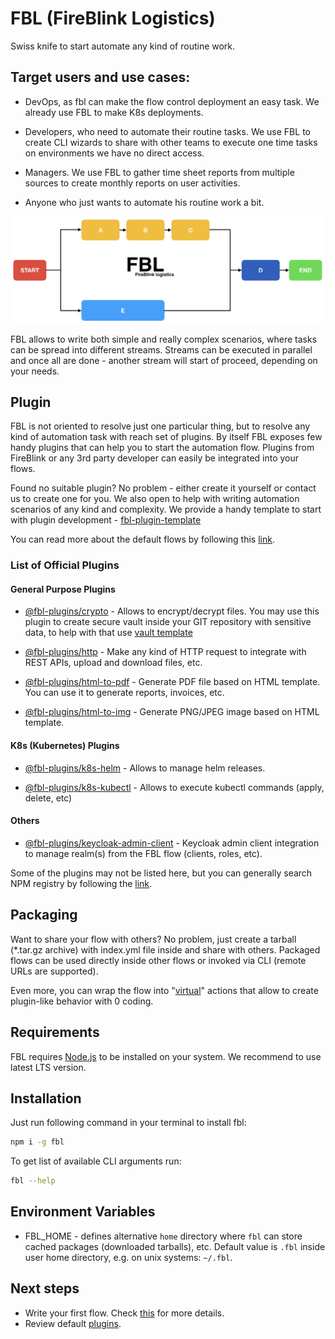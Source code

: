 # FBL \(FireBlink Logistics\)

Swiss knife to start automate any kind of routine work.

## Target users and use cases:

- DevOps, as fbl can make the flow control deployment an easy task.
  We already use FBL to make K8s deployments.

- Developers, who need to automate their routine tasks.
  We use FBL to create CLI wizards to share with other teams to execute one time tasks on environments we have no direct access.

- Managers. We use FBL to gather time sheet reports from multiple sources to create monthly reports on user activities.

- Anyone who just wants to automate his routine work a bit.

![Sample Flow](assets/sample_flow.png)

FBL allows to write both simple and really complex scenarios, where tasks can be spread into different streams.
Streams can be executed in parallel and once all are done - another stream will start of proceed, depending on your needs.

## Plugin

FBL is not oriented to resolve just one particular thing, but to resolve any kind of automation task with reach set of plugins. By itself FBL exposes few handy plugins that can help you to start the automation flow. Plugins from FireBlink or any 3rd party developer can easily be integrated into your flows.

Found no suitable plugin? No problem - either create it yourself or contact us to create one for you.
We also open to help with writing automation scenarios of any kind and complexity. We provide a handy template to start with plugin development - [fbl-plugin-template](https://github.com/FireBlinkLTD/fbl-plugin-template)

You can read more about the default flows by following this [link](plugins/README.md).

### List of Official Plugins

#### General Purpose Plugins

- [@fbl-plugins/crypto](https://www.npmjs.com/package/@fbl-plugins/crypto) - Allows to encrypt/decrypt files. You may use this plugin to create secure vault inside your GIT repository with sensitive data, to help with that use [vault template](https://github.com/FireBlinkLTD/fbl-vault-flow-template)

- [@fbl-plugins/http](https://www.npmjs.com/package/@fbl-plugins/http) - Make any kind of HTTP request to integrate with REST APIs, upload and download files, etc.

- [@fbl-plugins/html-to-pdf](https://www.npmjs.com/package/@fbl-plugins/html-to-pdf) - Generate PDF file based on HTML template. You can use it to generate reports, invoices, etc.

- [@fbl-plugins/html-to-img](https://www.npmjs.com/package/@fbl-plugins/html-to-img) - Generate PNG/JPEG image based on HTML template.

#### K8s (Kubernetes) Plugins

- [@fbl-plugins/k8s-helm](https://www.npmjs.com/package/@fbl-plugins/k8s-helm) - Allows to manage helm releases.

- [@fbl-plugins/k8s-kubectl](https://www.npmjs.com/package/@fbl-plugins/k8s-kubectl) - Allows to execute kubectl commands (apply, delete, etc)

#### Others

- [@fbl-plugins/keycloak-admin-client](https://www.npmjs.com/package/@fbl-plugins/keycloak-admin-client) - Keycloak admin client integration to manage realm(s) from the FBL flow (clients, roles, etc).

Some of the plugins may not be listed here, but you can generally search NPM registry by following the [link](https://www.npmjs.com/search?q=fbl%20plugins).

## Packaging

Want to share your flow with others? No problem, just create a tarball (\*.tar.gz archive) with index.yml file inside and share with others.
Packaged flows can be used directly inside other flows or invoked via CLI (remote URLs are supported).

Even more, you can wrap the flow into "[virtual](plugins/flow.md#action-handler-virtual)" actions that allow to create plugin-like behavior with 0 coding.

## Requirements

FBL requires [Node.js](https://nodejs.org) to be installed on your system. We recommend to use latest LTS version.

## Installation

Just run following command in your terminal to install fbl:

```bash
npm i -g fbl
```

To get list of available CLI arguments run:

```bash
fbl --help
```

## Environment Variables

- FBL_HOME - defines alternative `home` directory where `fbl` can store cached packages (downloaded tarballs), etc. Default value is `.fbl` inside user home directory, e.g. on unix systems: `~/.fbl`.

## Next steps

- Write your first flow. Check [this](flows/hello-world.md) for more details.
- Review default [plugins](plugins/README.md).
